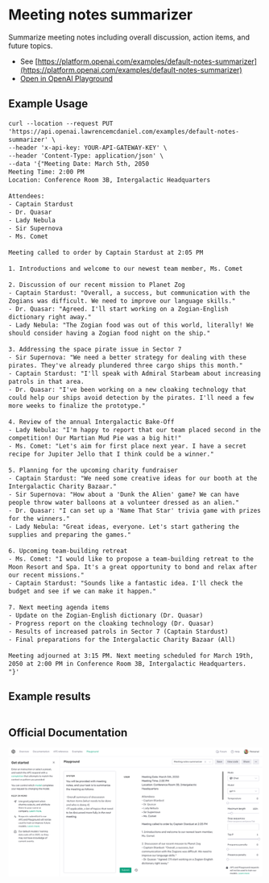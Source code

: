 # Meeting notes summarizer

Summarize meeting notes including overall discussion, action items, and future topics.

- See [https://platform.openai.com/examples/default-notes-summarizer](https://platform.openai.com/examples/default-notes-summarizer)
- [Open in OpenAI Playground](https://platform.openai.com/playground/p/default-notes-summarizer)

## Example Usage

```console
curl --location --request PUT 'https://api.openai.lawrencemcdaniel.com/examples/default-notes-summarizer' \
--header 'x-api-key: YOUR-API-GATEWAY-KEY' \
--header 'Content-Type: application/json' \
--data '{"Meeting Date: March 5th, 2050
Meeting Time: 2:00 PM
Location: Conference Room 3B, Intergalactic Headquarters

Attendees:
- Captain Stardust
- Dr. Quasar
- Lady Nebula
- Sir Supernova
- Ms. Comet

Meeting called to order by Captain Stardust at 2:05 PM

1. Introductions and welcome to our newest team member, Ms. Comet

2. Discussion of our recent mission to Planet Zog
- Captain Stardust: "Overall, a success, but communication with the Zogians was difficult. We need to improve our language skills."
- Dr. Quasar: "Agreed. I'll start working on a Zogian-English dictionary right away."
- Lady Nebula: "The Zogian food was out of this world, literally! We should consider having a Zogian food night on the ship."

3. Addressing the space pirate issue in Sector 7
- Sir Supernova: "We need a better strategy for dealing with these pirates. They've already plundered three cargo ships this month."
- Captain Stardust: "I'll speak with Admiral Starbeam about increasing patrols in that area.
- Dr. Quasar: "I've been working on a new cloaking technology that could help our ships avoid detection by the pirates. I'll need a few more weeks to finalize the prototype."

4. Review of the annual Intergalactic Bake-Off
- Lady Nebula: "I'm happy to report that our team placed second in the competition! Our Martian Mud Pie was a big hit!"
- Ms. Comet: "Let's aim for first place next year. I have a secret recipe for Jupiter Jello that I think could be a winner."

5. Planning for the upcoming charity fundraiser
- Captain Stardust: "We need some creative ideas for our booth at the Intergalactic Charity Bazaar."
- Sir Supernova: "How about a 'Dunk the Alien' game? We can have people throw water balloons at a volunteer dressed as an alien."
- Dr. Quasar: "I can set up a 'Name That Star' trivia game with prizes for the winners."
- Lady Nebula: "Great ideas, everyone. Let's start gathering the supplies and preparing the games."

6. Upcoming team-building retreat
- Ms. Comet: "I would like to propose a team-building retreat to the Moon Resort and Spa. It's a great opportunity to bond and relax after our recent missions."
- Captain Stardust: "Sounds like a fantastic idea. I'll check the budget and see if we can make it happen."

7. Next meeting agenda items
- Update on the Zogian-English dictionary (Dr. Quasar)
- Progress report on the cloaking technology (Dr. Quasar)
- Results of increased patrols in Sector 7 (Captain Stardust)
- Final preparations for the Intergalactic Charity Bazaar (All)

Meeting adjourned at 3:15 PM. Next meeting scheduled for March 19th, 2050 at 2:00 PM in Conference Room 3B, Intergalactic Headquarters.
"}'
```

## Example results

```json

```

## Official Documentation

![OpenAI Playground](https://raw.githubusercontent.com/FullStackWithLawrence/aws-openai/main/doc/examples/example-27-notes-summarizer.png "OpenAI Playground")
